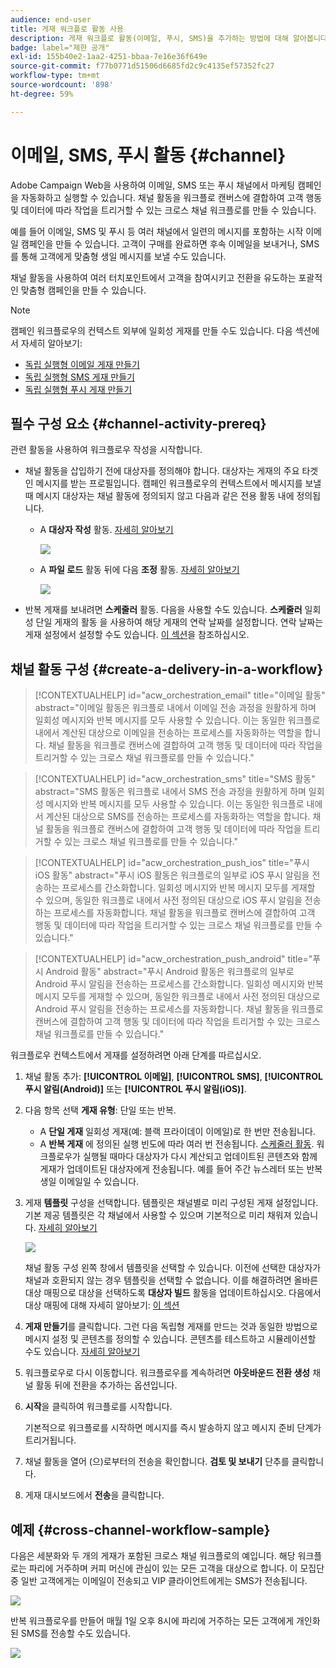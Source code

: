 ```yaml
---
audience: end-user
title: 게재 워크플로 활동 사용
description: 게재 워크플로 활동(이메일, 푸시, SMS)을 추가하는 방법에 대해 알아봅니다.
badge: label="제한 공개"
exl-id: 155b40e2-1aa2-4251-bbaa-7e16e36f649e
source-git-commit: f77b0771d51506d6685fd2c9c4135ef57352fc27
workflow-type: tm+mt
source-wordcount: '898'
ht-degree: 59%

---
```


# 이메일, SMS, 푸시 활동 {#channel}

Adobe Campaign Web을 사용하여 이메일, SMS 또는 푸시 채널에서 마케팅 캠페인을 자동화하고 실행할 수 있습니다. 채널 활동을 워크플로 캔버스에 결합하여 고객 행동 및 데이터에 따라 작업을 트리거할 수 있는 크로스 채널 워크플로를 만들 수 있습니다.

예를 들어 이메일, SMS 및 푸시 등 여러 채널에서 일련의 메시지를 포함하는 시작 이메일 캠페인을 만들 수 있습니다. 고객이 구매를 완료하면 후속 이메일을 보내거나, SMS를 통해 고객에게 맞춤형 생일 메시지를 보낼 수도 있습니다.

채널 활동을 사용하여 여러 터치포인트에서 고객을 참여시키고 전환을 유도하는 포괄적인 맞춤형 캠페인을 만들 수 있습니다.

>[!NOTE]
>
>캠페인 워크플로우의 컨텍스트 외부에 일회성 게재를 만들 수도 있습니다. 다음 섹션에서 자세히 알아보기:
>* [독립 실행형 이메일 게재 만들기](../../email/create-email.md)
>* [독립 실행형 SMS 게재 만들기](../../sms/create-sms.md)
>* [독립 실행형 푸시 게재 만들기](../../push/create-push.md)

## 필수 구성 요소 {#channel-activity-prereq}

관련 활동을 사용하여 워크플로우 작성을 시작합니다.

* 채널 활동을 삽입하기 전에 대상자를 정의해야 합니다. 대상자는 게재의 주요 타겟인 메시지를 받는 프로필입니다. 캠페인 워크플로우의 컨텍스트에서 메시지를 보낼 때 메시지 대상자는 채널 활동에 정의되지 않고 다음과 같은 전용 활동 내에 정의됩니다.

   * A **대상자 작성** 활동. [자세히 알아보기](build-audience.md)

     ![](../../msg/assets/add-delivery-in-wf.png)

   * A **파일 로드** 활동 뒤에 다음 **조정** 활동. [자세히 알아보기](load-file.md)

     ![](../assets/workflow-reconciliation-criteria.png)



* 반복 게재를 보내려면 **스케줄러** 활동. 다음을 사용할 수도 있습니다. **스케줄러** 일회성 단일 게재의 활동 을 사용하여 해당 게재의 연락 날짜를 설정합니다. 연락 날짜는 게재 설정에서 설정할 수도 있습니다. [이 섹션](scheduler.md)을 참조하십시오.


## 채널 활동 구성 {#create-a-delivery-in-a-workflow}

>[!CONTEXTUALHELP]
>id="acw_orchestration_email"
>title="이메일 활동"
>abstract="이메일 활동은 워크플로 내에서 이메일 전송 과정을 원활하게 하며 일회성 메시지와 반복 메시지를 모두 사용할 수 있습니다. 이는 동일한 워크플로 내에서 계산된 대상으로 이메일을 전송하는 프로세스를 자동화하는 역할을 합니다. 채널 활동을 워크플로 캔버스에 결합하여 고객 행동 및 데이터에 따라 작업을 트리거할 수 있는 크로스 채널 워크플로를 만들 수 있습니다."

>[!CONTEXTUALHELP]
>id="acw_orchestration_sms"
>title="SMS 활동"
>abstract="SMS 활동은 워크플로 내에서 SMS 전송 과정을 원활하게 하며 일회성 메시지와 반복 메시지를 모두 사용할 수 있습니다. 이는 동일한 워크플로 내에서 계산된 대상으로 SMS를 전송하는 프로세스를 자동화하는 역할을 합니다. 채널 활동을 워크플로 캔버스에 결합하여 고객 행동 및 데이터에 따라 작업을 트리거할 수 있는 크로스 채널 워크플로를 만들 수 있습니다."

>[!CONTEXTUALHELP]
>id="acw_orchestration_push_ios"
>title="푸시 iOS 활동"
>abstract="푸시 iOS 활동은 워크플로의 일부로 iOS 푸시 알림을 전송하는 프로세스를 간소화합니다. 일회성 메시지와 반복 메시지 모두를 게재할 수 있으며, 동일한 워크플로 내에서 사전 정의된 대상으로 iOS 푸시 알림을 전송하는 프로세스를 자동화합니다. 채널 활동을 워크플로 캔버스에 결합하여 고객 행동 및 데이터에 따라 작업을 트리거할 수 있는 크로스 채널 워크플로를 만들 수 있습니다."

>[!CONTEXTUALHELP]
>id="acw_orchestration_push_android"
>title="푸시 Android 활동"
>abstract="푸시 Android 활동은 워크플로의 일부로 Android 푸시 알림을 전송하는 프로세스를 간소화합니다. 일회성 메시지와 반복 메시지 모두를 게재할 수 있으며, 동일한 워크플로 내에서 사전 정의된 대상으로 Android 푸시 알림을 전송하는 프로세스를 자동화합니다. 채널 활동을 워크플로 캔버스에 결합하여 고객 행동 및 데이터에 따라 작업을 트리거할 수 있는 크로스 채널 워크플로를 만들 수 있습니다."

워크플로우 컨텍스트에서 게재를 설정하려면 아래 단계를 따르십시오.

1. 채널 활동 추가: **[!UICONTROL 이메일]**, **[!UICONTROL SMS]**, **[!UICONTROL 푸시 알림(Android)]** 또는 **[!UICONTROL 푸시 알림(iOS)]**.

1. 다음 항목 선택 **게재 유형**: 단일 또는 반복.

   * A **단일 게재** 일회성 게재(예: 블랙 프라이데이 이메일)로 한 번만 전송됩니다.
   * A **반복 게재** 에 정의된 실행 빈도에 따라 여러 번 전송됩니다. [스케줄러 활동](scheduler.md). 워크플로우가 실행될 때마다 대상자가 다시 계산되고 업데이트된 콘텐츠와 함께 게재가 업데이트된 대상자에게 전송됩니다. 예를 들어 주간 뉴스레터 또는 반복 생일 이메일일 수 있습니다.

1. 게재 **템플릿** 구성을 선택합니다. 템플릿은 채널별로 미리 구성된 게재 설정입니다. 기본 제공 템플릿은 각 채널에서 사용할 수 있으며 기본적으로 미리 채워져 있습니다. [자세히 알아보기](../../msg/delivery-template.md)

   ![](../assets/delivery-activity-in-wf.png)

   채널 활동 구성 왼쪽 창에서 템플릿을 선택할 수 있습니다. 이전에 선택한 대상자가 채널과 호환되지 않는 경우 템플릿을 선택할 수 없습니다. 이를 해결하려면 올바른 대상 매핑으로 대상을 선택하도록 **대상자 빌드** 활동을 업데이트하십시오. 다음에서 대상 매핑에 대해 자세히 알아보기: [이 섹션](../../audience/targeting-dimensions.md)

1. **게재 만들기**&#x200B;를 클릭합니다. 그런 다음 독립형 게재를 만드는 것과 동일한 방법으로 메시지 설정 및 콘텐츠를 정의할 수 있습니다. 콘텐츠를 테스트하고 시뮬레이션할 수도 있습니다. [자세히 알아보기](../../msg/gs-messages.md)

1. 워크플로우로 다시 이동합니다. 워크플로우를 계속하려면 **아웃바운드 전환 생성** 채널 활동 뒤에 전환을 추가하는 옵션입니다.

1. **시작**&#x200B;을 클릭하여 워크플로를 시작합니다.

   기본적으로 워크플로를 시작하면 메시지를 즉시 발송하지 않고 메시지 준비 단계가 트리거됩니다.

1. 채널 활동을 열어 (으)로부터의 전송을 확인합니다. **검토 및 보내기** 단추를 클릭합니다.

1. 게재 대시보드에서 **전송**&#x200B;을 클릭합니다.

## 예제 {#cross-channel-workflow-sample}

다음은 세분화와 두 개의 게재가 포함된 크로스 채널 워크플로의 예입니다. 해당 워크플로는 파리에 거주하며 커피 머신에 관심이 있는 모든 고객을 대상으로 합니다. 이 모집단 중 일반 고객에게는 이메일이 전송되고 VIP 클라이언트에게는 SMS가 전송됩니다.

![](../assets/workflow-channel-example.png)

<!--
description, which use case you can perform (common other activities that you can link before of after the activity)

how to add and configure the activity

example of a configured activity within a workflow
The Email delivery activity allows you to configure the sending an email in a workflow. 

-->

반복 워크플로우를 만들어 매월 1일 오후 8시에 파리에 거주하는 모든 고객에게 개인화된 SMS를 전송할 수도 있습니다.

![](../assets/workflow-channel-example2.png)

<!-- Scheduled emails available?

This can be a single send email and sent just once, or it can be a recurring email.
* Single send emails are standard emails, sent once.
* Recurring emails allow you to send the same email multiple times to different targets over a defined period. You can aggregate the deliveries per period in order to get reports that correspond to your needs.

When linked to a scheduler, you can define recurring emails.
Email recipients are defined upstream of the activity in the same workflow, via an Audience targeting activity.

-->


<!--The message preparation is triggered according to the workflow execution parameters. From the message dashboard, you can select whether to request or not a manual confirmation to send the message (required by default). You can start the workflow manually or place a scheduler activity in the workflow to automate execution.-->
